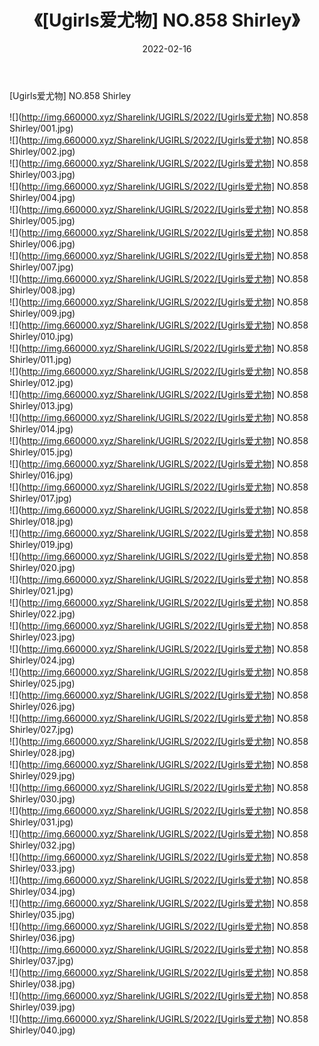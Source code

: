 ﻿---
layout: post
title:  《[Ugirls爱尤物] NO.858 Shirley》
date:   2022-02-16
img: http://img.660000.xyz/Sharelink/UGIRLS/2022/[Ugirls爱尤物] NO.858 Shirley/000.jpg
categories: [美女, 清纯, 唯美]
---

[Ugirls爱尤物] NO.858 Shirley

 ![](http://img.660000.xyz/Sharelink/UGIRLS/2022/[Ugirls爱尤物] NO.858 Shirley/001.jpg) <br>![](http://img.660000.xyz/Sharelink/UGIRLS/2022/[Ugirls爱尤物] NO.858 Shirley/002.jpg) <br>![](http://img.660000.xyz/Sharelink/UGIRLS/2022/[Ugirls爱尤物] NO.858 Shirley/003.jpg) <br>![](http://img.660000.xyz/Sharelink/UGIRLS/2022/[Ugirls爱尤物] NO.858 Shirley/004.jpg) <br>![](http://img.660000.xyz/Sharelink/UGIRLS/2022/[Ugirls爱尤物] NO.858 Shirley/005.jpg) <br>![](http://img.660000.xyz/Sharelink/UGIRLS/2022/[Ugirls爱尤物] NO.858 Shirley/006.jpg) <br>![](http://img.660000.xyz/Sharelink/UGIRLS/2022/[Ugirls爱尤物] NO.858 Shirley/007.jpg) <br>![](http://img.660000.xyz/Sharelink/UGIRLS/2022/[Ugirls爱尤物] NO.858 Shirley/008.jpg) <br>![](http://img.660000.xyz/Sharelink/UGIRLS/2022/[Ugirls爱尤物] NO.858 Shirley/009.jpg) <br>![](http://img.660000.xyz/Sharelink/UGIRLS/2022/[Ugirls爱尤物] NO.858 Shirley/010.jpg) <br>![](http://img.660000.xyz/Sharelink/UGIRLS/2022/[Ugirls爱尤物] NO.858 Shirley/011.jpg) <br>![](http://img.660000.xyz/Sharelink/UGIRLS/2022/[Ugirls爱尤物] NO.858 Shirley/012.jpg) <br>![](http://img.660000.xyz/Sharelink/UGIRLS/2022/[Ugirls爱尤物] NO.858 Shirley/013.jpg) <br>![](http://img.660000.xyz/Sharelink/UGIRLS/2022/[Ugirls爱尤物] NO.858 Shirley/014.jpg) <br>![](http://img.660000.xyz/Sharelink/UGIRLS/2022/[Ugirls爱尤物] NO.858 Shirley/015.jpg) <br>![](http://img.660000.xyz/Sharelink/UGIRLS/2022/[Ugirls爱尤物] NO.858 Shirley/016.jpg) <br>![](http://img.660000.xyz/Sharelink/UGIRLS/2022/[Ugirls爱尤物] NO.858 Shirley/017.jpg) <br>![](http://img.660000.xyz/Sharelink/UGIRLS/2022/[Ugirls爱尤物] NO.858 Shirley/018.jpg) <br>![](http://img.660000.xyz/Sharelink/UGIRLS/2022/[Ugirls爱尤物] NO.858 Shirley/019.jpg) <br>![](http://img.660000.xyz/Sharelink/UGIRLS/2022/[Ugirls爱尤物] NO.858 Shirley/020.jpg) <br>![](http://img.660000.xyz/Sharelink/UGIRLS/2022/[Ugirls爱尤物] NO.858 Shirley/021.jpg) <br>![](http://img.660000.xyz/Sharelink/UGIRLS/2022/[Ugirls爱尤物] NO.858 Shirley/022.jpg) <br>![](http://img.660000.xyz/Sharelink/UGIRLS/2022/[Ugirls爱尤物] NO.858 Shirley/023.jpg) <br>![](http://img.660000.xyz/Sharelink/UGIRLS/2022/[Ugirls爱尤物] NO.858 Shirley/024.jpg) <br>![](http://img.660000.xyz/Sharelink/UGIRLS/2022/[Ugirls爱尤物] NO.858 Shirley/025.jpg) <br>![](http://img.660000.xyz/Sharelink/UGIRLS/2022/[Ugirls爱尤物] NO.858 Shirley/026.jpg) <br>![](http://img.660000.xyz/Sharelink/UGIRLS/2022/[Ugirls爱尤物] NO.858 Shirley/027.jpg) <br>![](http://img.660000.xyz/Sharelink/UGIRLS/2022/[Ugirls爱尤物] NO.858 Shirley/028.jpg) <br>![](http://img.660000.xyz/Sharelink/UGIRLS/2022/[Ugirls爱尤物] NO.858 Shirley/029.jpg) <br>![](http://img.660000.xyz/Sharelink/UGIRLS/2022/[Ugirls爱尤物] NO.858 Shirley/030.jpg) <br>![](http://img.660000.xyz/Sharelink/UGIRLS/2022/[Ugirls爱尤物] NO.858 Shirley/031.jpg) <br>![](http://img.660000.xyz/Sharelink/UGIRLS/2022/[Ugirls爱尤物] NO.858 Shirley/032.jpg) <br>![](http://img.660000.xyz/Sharelink/UGIRLS/2022/[Ugirls爱尤物] NO.858 Shirley/033.jpg) <br>![](http://img.660000.xyz/Sharelink/UGIRLS/2022/[Ugirls爱尤物] NO.858 Shirley/034.jpg) <br>![](http://img.660000.xyz/Sharelink/UGIRLS/2022/[Ugirls爱尤物] NO.858 Shirley/035.jpg) <br>![](http://img.660000.xyz/Sharelink/UGIRLS/2022/[Ugirls爱尤物] NO.858 Shirley/036.jpg) <br>![](http://img.660000.xyz/Sharelink/UGIRLS/2022/[Ugirls爱尤物] NO.858 Shirley/037.jpg) <br>![](http://img.660000.xyz/Sharelink/UGIRLS/2022/[Ugirls爱尤物] NO.858 Shirley/038.jpg) <br>![](http://img.660000.xyz/Sharelink/UGIRLS/2022/[Ugirls爱尤物] NO.858 Shirley/039.jpg) <br>![](http://img.660000.xyz/Sharelink/UGIRLS/2022/[Ugirls爱尤物] NO.858 Shirley/040.jpg) <br>